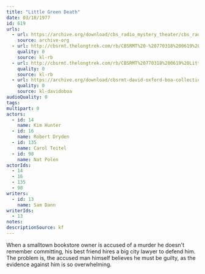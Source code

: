 ```yaml
---
title: "Little Green Death"
date: 03/18/1977
id: 619
urls: 
  - url: https://archive.org/download/cbs_radio_mystery_theater/cbs_radio_mystery_theater-0601-0650.zip/cbs_radio_mystery_theater-0601-0650%2Fcbsrmt_0619_little_green_death.mp3
    source: archive-org
  - url: http://cbsrmt.thelongtrek.com/rb/CBSRMT%20-%20770318%200619%20Little%20Green%20Death_WLNH-FM_rb.mp3
    quality: 0
    source: kl-rb
  - url: http://cbsrmt.thelongtrek.com/rb/CBSRMT%20770318%200619%20Little%20Green%20Death_wbbm_rb.mp3
    quality: 0
    source: kl-rb
  - url: https://archive.org/download/cbsrmt-david-oxford-boa-collection/CBSRMT-770318-0619-Little-Green-Death-(128-48)_WBBM-JE-{BoA}.mp3
    quality: 0
    source: kl-davidoboa
audioQuality: 0
tags: 
multipart: 0
actors:  
  - id: 14
    name: Kim Hunter  
  - id: 16
    name: Robert Dryden  
  - id: 135
    name: Carol Teitel  
  - id: 98
    name: Nat Polen
actorIds:  
  - 14  
  - 16  
  - 135  
  - 98
writers:  
  - id: 13
    name: Sam Dann
writerIds:  
  - 13
notes: 
descriptionSource: kf
---
```

When a smalltown bookstore owner is accused of a murder he doesn't remember committing, his best friend hires a big city lawyer to defend him. The problem is, the accused man himself believes he must be guilty, as the evidence against him is so overwhelming.